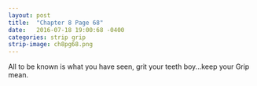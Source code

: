 ```yaml
---
layout: post
title:  "Chapter 8 Page 68"
date:   2016-07-18 19:00:68 -0400
categories: strip grip
strip-image: ch8pg68.png
---
```

All to be known is what you have seen, grit your teeth boy...keep your Grip mean.   
